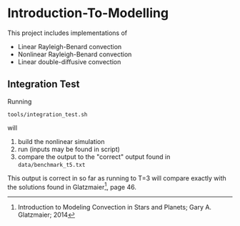 # Introduction-To-Modelling

This project includes implementations of
* Linear Rayleigh-Benard convection
* Nonlinear Rayleigh-Benard convection
* Linear double-diffusive convection

## Integration Test

Running 
```
tools/integration_test.sh
```
will
1. build the nonlinear simulation 
2. run (inputs may be found in script)
3. compare the output to the "correct" output found in `data/benchmark_t5.txt`

This output is correct in so far as running to T=3 will compare exactly with the solutions found in Glatzmaier[^1], page 46.

[^1]: Introduction to Modeling Convection in Stars and Planets; Gary A. Glatzmaier; 2014
